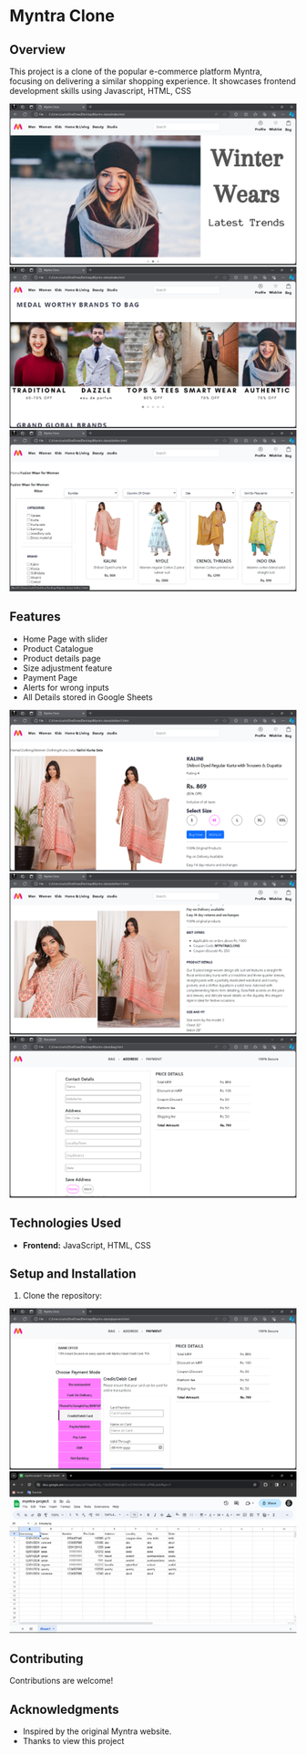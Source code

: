 # Myntra Clone

## Overview
This project is a clone of the popular e-commerce platform Myntra, focusing on delivering a similar shopping experience. It showcases frontend development skills using Javascript, HTML, CSS

![Home Page Screenshot](https://raw.githubusercontent.com/Sachin-fsd/Myntra-clone/main/images/readme/home1.png)
![Home Page Screenshot2](https://raw.githubusercontent.com/Sachin-fsd/Myntra-clone/main/images/readme/home2.png)
![Product Page Screenshot](https://raw.githubusercontent.com/Sachin-fsd/Myntra-clone/main/images/readme/home3.png)

## Features
- Home Page with slider 
- Product Catalogue
- Product details page
- Size adjustment feature
- Payment Page
- Alerts for wrong inputs
- All Details stored in Google Sheets

![Details Page Screenshot](https://raw.githubusercontent.com/Sachin-fsd/Myntra-clone/main/images/readme/home4.png)
![Details Page Screenshot2](https://raw.githubusercontent.com/Sachin-fsd/Myntra-clone/main/images/readme/home5.png)
![Address Page Screenshot](https://raw.githubusercontent.com/Sachin-fsd/Myntra-clone/main/images/readme/home6.png)


## Technologies Used
- **Frontend:** JavaScript, HTML, CSS

## Setup and Installation
1. Clone the repository:

![Payment Page Screenshot](https://raw.githubusercontent.com/Sachin-fsd/Myntra-clone/main/images/readme/home7.png)
![Sheets Page Screenshot](https://raw.githubusercontent.com/Sachin-fsd/Myntra-clone/main/images/readme/home8.png)


## Contributing
Contributions are welcome! 

## Acknowledgments
- Inspired by the original Myntra website.
- Thanks to view this project

